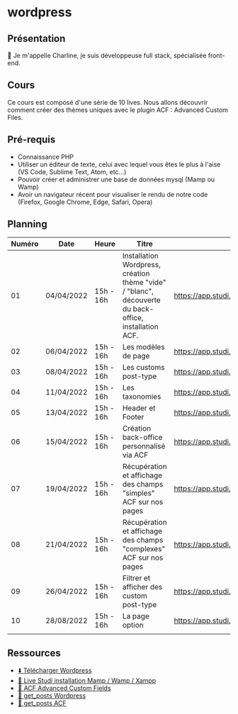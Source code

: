 # wordpress

## Présentation

👋 Je m'appelle Charline, je suis développeuse full stack, spécialisée front-end.

## Cours

Ce cours est composé d'une série de 10 lives.
Nous allons découvrir comment créer des thèmes uniques avec le plugin ACF : Advanced Custom Files.

## Pré-requis

- Connaissance PHP
- Utiliser un éditeur de texte, celui avec lequel vous êtes le plus à l'aise (VS Code, Sublime Text, Atom, etc...)
- Pouvoir créer et administrer une base de données mysql (Mamp ou Wamp)
- Avoir un navigateur récent pour visualiser le rendu de notre code (Firefox, Google Chrome, Edge, Safari, Opera)

## Planning

| Numéro | Date       | Heure     | Titre                                                                                                 | Replay                                               |
| ------ | ---------- | --------- | ----------------------------------------------------------------------------------------------------- | ---------------------------------------------------- |
| 01     | 04/04/2022 | 15h - 16h | Installation Wordpress, création thème "vide" / "blanc", découverte du back-office, installation ACF. | https://app.studi.fr/#/dashboard/events/31183/replay |
| 02     | 06/04/2022 | 15h - 16h | Les modèles de page                                                                                   | https://app.studi.fr/#/dashboard/events/31184/replay |
| 03     | 08/04/2022 | 15h - 16h | Les customs post-type                                                                                 | https://app.studi.fr/#/dashboard/events/31185/replay |
| 04     | 11/04/2022 | 15h - 16h | Les taxonomies                                                                                        | https://app.studi.fr/#/dashboard/events/31186/replay |
| 05     | 13/04/2022 | 15h - 16h | Header et Footer                                                                                      | https://app.studi.fr/#/dashboard/events/31187/replay |
| 06     | 15/04/2022 | 15h - 16h | Création back-office personnalisé via ACF                                                             | https://app.studi.fr/#/dashboard/events/31188/replay |
| 07     | 19/04/2022 | 15h - 16h | Récupération et affichage des champs "simples" ACF sur nos pages                                      | https://app.studi.fr/#/dashboard/events/31189/replay |
| 08     | 21/04/2022 | 15h - 16h | Récupération et affichage des champs "complexes" ACF sur nos pages                                    | https://app.studi.fr/#/dashboard/events/31190/replay |
| 09     | 26/04/2022 | 15h - 16h | Filtrer et afficher des custom post-type                                                              | https://app.studi.fr/#/dashboard/events/31191/replay |
| 10     | 28/08/2022 | 15h - 16h | La page option                                                                                        | https://app.studi.fr/#/dashboard/events/31192/replay |
|        |            |           |                                                                                                       |                                                      |

## Ressources

- [⬇️ Télécharger Wordpress](https://wordpress.org/download/)
- [🎥 Live Studi installation Mamp / Wamp / Xampp](https://app.studi.fr/#/dashboard/events/28002/replay)
- [📖 ACF Advanced Custom Fields](https://www.advancedcustomfields.com/resources/)
- [📖 get_posts Wordpress](https://developer.wordpress.org/reference/functions/get_posts/)
- [📖 get_posts ACF](https://www.advancedcustomfields.com/resources/query-posts-custom-fields/)
